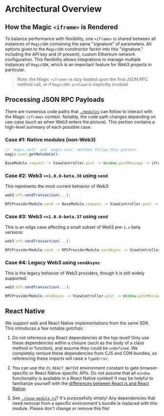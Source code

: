 # Architectural Overview

## How the Magic `<iframe>` is Rendered

To balance performance with flexibility, one `<iframe>` is shared between all instances of `MagicSDK` containing the same "signature" of parameters. All options given to the `MagicSDK` constructor factor into this "signature," including the API key and (if present), custom Ethereum network configuration. This flexibility allows integrations to manage multiple instances of `MagicSDK`, which is an important feature for Web3 projects in particular.

> Note: the Magic `<iframe>` is _lazy loaded_ upon the first JSON RPC method call, or if `MagicSDK.preload` is explicitly invoked.

## Processing JSON RPC Payloads

There are numerous code paths that [`./modules`](./modules) can follow to interact with the Magic `<iframe>` context. Notably, the code path changes depending on use-case (such as when Web3 enters the picture). This section contains a high-level summary of each possible case.

### Case #1: Native modules (non-Web3)

```ts
// `magic.auth` and `magic.user` methods follow this pattern.
magic.user.getMetadata();

BaseModule.request -> ViewController.post -> Window.postMessage -> iframe
```

### Case #2: Web3 `>=1.0.0-beta.38` using `send`

This represents the most current behavior of Web3:

```ts
web3.eth.sendTransaction(...);

RPCProviderModule.send -> BaseModule.request -> ViewController.post -> Window.postMessage -> iframe
```

### Case #3: Web3 `<=1.0.0-beta.37` using `send`

This is an edge case affecting a small subset of Web3 pre-`1.x` beta versions:

```ts
web3.eth.sendTransaction(...);

RPCProviderModule.send -> RPCProviderModule.sendAsync -> ViewController.post -> Window.postMessage -> iframe
```

### Case #4: Legacy Web3 using `sendAsync`

This is the legacy behavior of Web3 providers, though it is still widely supported:

```ts
web3.eth.sendTransaction(...);

RPCProviderModule.sendAsync -> ViewController.post -> Window.postMessage -> iframe
```

## React Native

We support web and React Native implementations from the same SDK. This introduces a few notable _gotchas:_

1. Do not reference any React dependencies at the top-level! Only use these dependencies within a closure (such as the body of a class method or function), and assume they could be `undefined`. We completely remove these dependencies from CJS and CDN bundles, so referencing these imports will raise a `TypeError`.

2. You can use the `IS_REACT_NATIVE` environment constant to gate browser-specific or React Native-specific APIs. Do not assume that all `window` functionality is available in a React Native context! It may be helpful to familiarize yourself with the [differences between React.js and React Native](https://medium.com/@alexmngn/from-reactjs-to-react-native-what-are-the-main-differences-between-both-d6e8e88ebf24).

3. See [`./noop-module.ts`](./noop-module.ts)? It's purposefully empty! Any dependencies that need removal from a specific environment's bundle is replaced with this module. Please don't change or remove this file!

